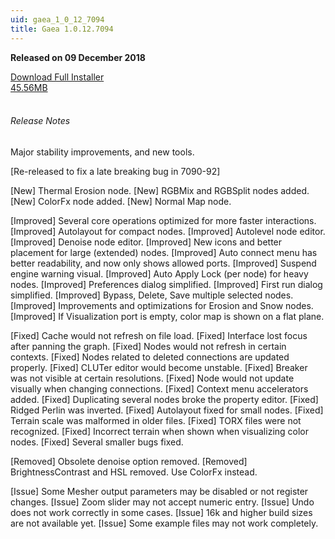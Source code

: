 ```yaml
---
uid: gaea_1_0_12_7094
title: Gaea 1.0.12.7094
---
```



**Released on 09 December 2018**

<div class="btn-group" role="group">
<a href="http://viridian.quadspinner.com/gaea/Gaea-1.0.12.7094.msi" class="btn btn-dark">Download Full Installer<br />45.56MB</a>
</div></div></div>
<br><h6 class="ml-2">Release Notes</h6>
<div class="card">
<div class="card-body release-note">

Major stability improvements, and new tools.

[Re-released to fix a late breaking bug in 7090-92]

[New] Thermal Erosion node.
[New] RGBMix and RGBSplit nodes added.
[New] ColorFx node added.
[New] Normal Map node.

[Improved] Several core operations optimized for more faster interactions.
[Improved] Autolayout for compact nodes.
[Improved] Autolevel node editor.
[Improved] Denoise node editor.
[Improved] New icons and better placement for large (extended) nodes.
[Improved] Auto connect menu has better readability, and now only shows allowed ports.
[Improved] Suspend engine warning visual.
[Improved] Auto Apply Lock (per node) for heavy nodes.
[Improved] Preferences dialog simplified.
[Improved] First run dialog simplified.
[Improved] Bypass, Delete, Save multiple selected nodes.
[Improved] Improvements and optimizations for Erosion and Snow nodes.
[Improved] If Visualization port is empty, color map is shown on a flat plane.

[Fixed] Cache would not refresh on file load.
[Fixed] Interface lost focus after panning the graph.
[Fixed] Nodes would not refresh in certain contexts.
[Fixed] Nodes related to deleted connections are updated properly.
[Fixed] CLUTer editor would become unstable.
[Fixed] Breaker was not visible at certain resolutions.
[Fixed] Node would not update visually when changing connections.
[Fixed] Context menu accelerators added.
[Fixed] Duplicating several nodes broke the property editor.
[Fixed] Ridged Perlin was inverted.
[Fixed] Autolayout fixed for small nodes.
[Fixed] Terrain scale was malformed in older files.
[Fixed] TORX files were not recognized.
[Fixed] Incorrect terrain when shown when visualizing color nodes.
[Fixed] Several smaller bugs fixed.

[Removed] Obsolete denoise option removed.
[Removed] BrightnessContrast and HSL removed. Use ColorFx instead.

[Issue] Some Mesher output parameters may be disabled or not register changes.
[Issue] Zoom slider may not accept numeric entry.
[Issue] Undo does not work correctly in some cases.
[Issue] 16k and higher build sizes are not available yet.
[Issue] Some example files may not work completely.


</div></div>
